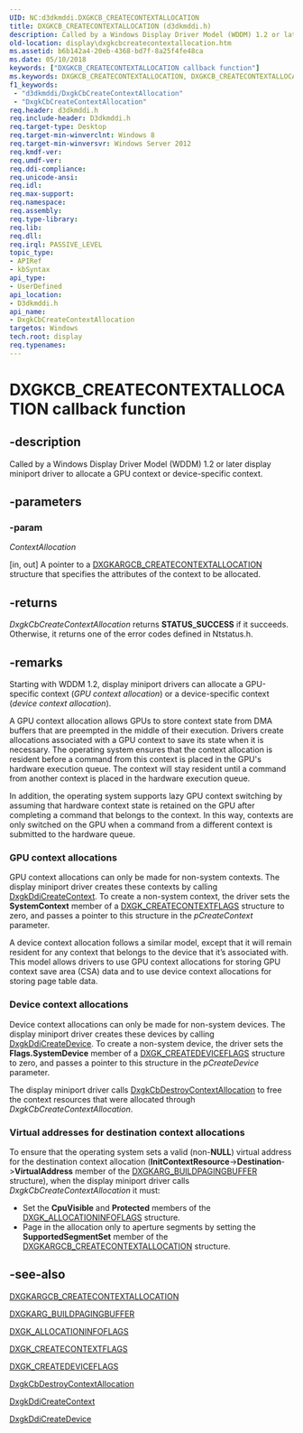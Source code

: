 ```yaml
---
UID: NC:d3dkmddi.DXGKCB_CREATECONTEXTALLOCATION
title: DXGKCB_CREATECONTEXTALLOCATION (d3dkmddi.h)
description: Called by a Windows Display Driver Model (WDDM) 1.2 or later display miniport driver to allocate a GPU context or device-specific context.
old-location: display\dxgkcbcreatecontextallocation.htm
ms.assetid: b6b142a4-20eb-4368-bd7f-8a25f4fe48ca
ms.date: 05/10/2018
keywords: ["DXGKCB_CREATECONTEXTALLOCATION callback function"]
ms.keywords: DXGKCB_CREATECONTEXTALLOCATION, DXGKCB_CREATECONTEXTALLOCATION callback, DxgkCbCreateContextAllocation, DxgkCbCreateContextAllocation callback function [Display Devices], d3dkmddi/DxgkCbCreateContextAllocation, display.dxgkcbcreatecontextallocation
f1_keywords:
 - "d3dkmddi/DxgkCbCreateContextAllocation"
 - "DxgkCbCreateContextAllocation"
req.header: d3dkmddi.h
req.include-header: D3dkmddi.h
req.target-type: Desktop
req.target-min-winverclnt: Windows 8
req.target-min-winversvr: Windows Server 2012
req.kmdf-ver: 
req.umdf-ver: 
req.ddi-compliance: 
req.unicode-ansi: 
req.idl: 
req.max-support: 
req.namespace: 
req.assembly: 
req.type-library: 
req.lib: 
req.dll: 
req.irql: PASSIVE_LEVEL
topic_type:
- APIRef
- kbSyntax
api_type:
- UserDefined
api_location:
- D3dkmddi.h
api_name:
- DxgkCbCreateContextAllocation
targetos: Windows
tech.root: display
req.typenames: 
---
```


# DXGKCB_CREATECONTEXTALLOCATION callback function


## -description


Called by a Windows Display Driver Model (WDDM) 1.2 or later display miniport driver to allocate a GPU context or device-specific context.


## -parameters


### -param 

*ContextAllocation* 

[in, out] A pointer to a <a href="https://docs.microsoft.com/windows-hardware/drivers/ddi/d3dkmddi/ns-d3dkmddi-_dxgkargcb_createcontextallocation">DXGKARGCB_CREATECONTEXTALLOCATION</a> structure that specifies the attributes of the context to be allocated.


## -returns



<i>DxgkCbCreateContextAllocation</i> returns <b>STATUS_SUCCESS</b> if it succeeds. Otherwise, it returns one of the error codes defined in Ntstatus.h.




## -remarks



Starting with WDDM 1.2, display miniport drivers can allocate a GPU-specific context (<i>GPU context allocation</i>) or a device-specific context (<i>device context allocation</i>).

A GPU context allocation allows GPUs to store context state from DMA buffers that are preempted in the middle of their execution. Drivers create allocations associated with a GPU context to save its state when it is necessary. The operating system ensures that the context allocation is resident before a command from this context is placed in the GPU's hardware execution queue.
The context will stay resident until a command from another context is placed in the hardware execution queue. 

In addition, the operating system  supports lazy GPU context switching by assuming that hardware context state is retained on the GPU after completing a command that belongs to the context. In this way, contexts are only switched on the GPU when a command from a different context is submitted to the hardware queue.


<h3><a id="GPU_context_allocations"></a><a id="gpu_context_allocations"></a><a id="GPU_CONTEXT_ALLOCATIONS"></a>GPU context allocations</h3>
GPU context allocations can only be made for non-system contexts. The display miniport driver creates these contexts by calling <a href="https://docs.microsoft.com/windows-hardware/drivers/ddi/d3dkmddi/nc-d3dkmddi-dxgkddi_createcontext">DxgkDdiCreateContext</a>. To create a non-system context, the driver sets the <b>SystemContext</b> member of a <a href="https://docs.microsoft.com/windows-hardware/drivers/ddi/d3dkmddi/ns-d3dkmddi-_dxgk_createcontextflags">DXGK_CREATECONTEXTFLAGS</a> structure to zero, and passes a pointer to this structure in the <i>pCreateContext</i> parameter.

A device context allocation   follows a similar model, except that it will remain resident for any context that belongs to the device that it’s associated with. This model allows drivers to use GPU context allocations for storing GPU context save area (CSA) data and to use device context allocations for storing page table data.

<h3><a id="Device_context_allocations"></a><a id="device_context_allocations"></a><a id="DEVICE_CONTEXT_ALLOCATIONS"></a>Device context allocations</h3>
Device context allocations can only be made for non-system devices. The display miniport driver creates these devices by calling <a href="https://docs.microsoft.com/windows-hardware/drivers/ddi/d3dkmddi/nc-d3dkmddi-dxgkddi_createdevice">DxgkDdiCreateDevice</a>. To create a non-system device, the driver sets the <b>Flags.SystemDevice</b> member of a <a href="https://docs.microsoft.com/windows-hardware/drivers/ddi/d3dkmddi/ns-d3dkmddi-_dxgk_createdeviceflags">DXGK_CREATEDEVICEFLAGS</a>  structure to zero, and passes a pointer to this structure in the <i>pCreateDevice</i> parameter.

The display miniport driver  calls <a href="https://docs.microsoft.com/windows-hardware/drivers/ddi/d3dkmddi/nc-d3dkmddi-dxgkcb_destroycontextallocation">DxgkCbDestroyContextAllocation</a> to free the context resources that were allocated through <i>DxgkCbCreateContextAllocation</i>.

<h3><a id="virtual_addresses"></a><a id="VIRTUAL_ADDRESSES"></a>Virtual addresses for destination context allocations</h3>
To ensure that the operating system sets a valid (non-<b>NULL</b>) virtual address for the destination context allocation (<b>InitContextResource</b>-><b>Destination</b>-><b>VirtualAddress</b> member of the <a href="https://docs.microsoft.com/windows-hardware/drivers/ddi/d3dkmddi/ns-d3dkmddi-_dxgkarg_buildpagingbuffer">DXGKARG_BUILDPAGINGBUFFER</a> structure), when the display miniport driver calls <i>DxgkCbCreateContextAllocation</i> it must:<ul>
<li>Set the <b>CpuVisible</b> and <b>Protected</b> members of the <a href="https://docs.microsoft.com/windows-hardware/drivers/ddi/d3dkmddi/ns-d3dkmddi-_dxgk_allocationinfoflags">DXGK_ALLOCATIONINFOFLAGS</a> structure.</li>
<li>Page in the allocation only to aperture segments by setting  the <b>SupportedSegmentSet</b> member of the <a href="https://docs.microsoft.com/windows-hardware/drivers/ddi/d3dkmddi/ns-d3dkmddi-_dxgkargcb_createcontextallocation">DXGKARGCB_CREATECONTEXTALLOCATION</a> structure.</li>
</ul>





## -see-also




<a href="https://docs.microsoft.com/windows-hardware/drivers/ddi/d3dkmddi/ns-d3dkmddi-_dxgkargcb_createcontextallocation">DXGKARGCB_CREATECONTEXTALLOCATION</a>



<a href="https://docs.microsoft.com/windows-hardware/drivers/ddi/d3dkmddi/ns-d3dkmddi-_dxgkarg_buildpagingbuffer">DXGKARG_BUILDPAGINGBUFFER</a>



<a href="https://docs.microsoft.com/windows-hardware/drivers/ddi/d3dkmddi/ns-d3dkmddi-_dxgk_allocationinfoflags">DXGK_ALLOCATIONINFOFLAGS</a>



<a href="https://docs.microsoft.com/windows-hardware/drivers/ddi/d3dkmddi/ns-d3dkmddi-_dxgk_createcontextflags">DXGK_CREATECONTEXTFLAGS</a>



<a href="https://docs.microsoft.com/windows-hardware/drivers/ddi/d3dkmddi/ns-d3dkmddi-_dxgk_createdeviceflags">DXGK_CREATEDEVICEFLAGS</a>



<a href="https://docs.microsoft.com/windows-hardware/drivers/ddi/d3dkmddi/nc-d3dkmddi-dxgkcb_destroycontextallocation">DxgkCbDestroyContextAllocation</a>



<a href="https://docs.microsoft.com/windows-hardware/drivers/ddi/d3dkmddi/nc-d3dkmddi-dxgkddi_createcontext">DxgkDdiCreateContext</a>



<a href="https://docs.microsoft.com/windows-hardware/drivers/ddi/d3dkmddi/nc-d3dkmddi-dxgkddi_createdevice">DxgkDdiCreateDevice</a>
 

 


